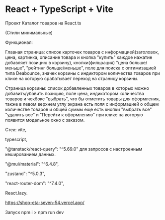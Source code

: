 # React + TypeScript + Vite


Проект Каталог товаров на React.ts


(Стили минимальные)


Функционал: 


Главная страница: список карточек товаров с информацией(заголовок, цена, картинка, описание товара и кнопка "купить" каждое нажатие добавляет позицию в корзину), кнопки(фильрация) "цена больше/меньше", "рейтинг больше/меньше", поле для поиска с оптимизацией типа Deabounce, значек корзины с индиктором количества товаров при клике на которую срабатывает переход на страницу корзины.  


Страница корзины: список добавленных товаров в которых можно добавить/убавить позицию, поле цена, индикатором количества товаров и чекбокс "выбрать", что бы отметить товары для оформления, также в левом верхнем углу экрана есть поля с информацией о общем количестве товаров и общей суммы еще есть кнопки "выбрать все" "удалить все" и "Перейти к оформлению" при клике на которую появится модальное окно с заказом.


Стек:
vite,


typescript,


 "@tanstack/react-query": "^5.69.0" для запросов с настроенным кешированием данных.

 
"@mui/material": "^6.4.8",


 "zustand": "^5.0.3",

 
"react-router-dom": "^7.4.0",


 React.lazy.


https://shop-eta-seven-54.vercel.app/


Запуск npm i > npm run dev 
